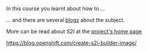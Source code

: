 In this course you learnt about how to ...

... and there are several [blogs](https://blog.openshift.com/deploying-applications-from-images-in-openshift-part-one-web-console/) about the subject. 

More can be read about S2I at the [project's home page](https://github.com/openshift/source-to-image/) 

https://blog.openshift.com/create-s2i-builder-image/
